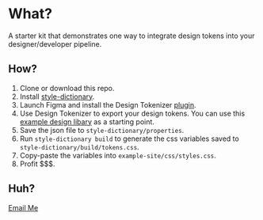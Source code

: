 # What?
A starter kit that demonstrates one way to integrate design tokens into your designer/developer pipeline.

## How?
1. Clone or download this repo.
2. Install [style-dictionary](https://amzn.github.io/style-dictionary/#/).
3. Launch Figma and install the Design Tokenizer [plugin](https://www.figma.com/file/4wWBG2jvrepyuV1cvOzsL3/ExampleDesignTokenLibrary).
4. Use Design Tokenizer to export your design tokens. You can use this [example design libary](https://www.figma.com/file/4wWBG2jvrepyuV1cvOzsL3/ExampleDesignTokenLibrary) as a starting point.
5. Save the json file to `style-dictionary/properties`. 
6. Run `style-dictionary build` to generate the css variables saved to `style-dictionary/build/tokens.css`. 
7. Copy-paste the variables into `example-site/css/styles.css`.
7. Profit $$$.

## Huh?
[Email Me](mailto:lbrenner@alegion.com)